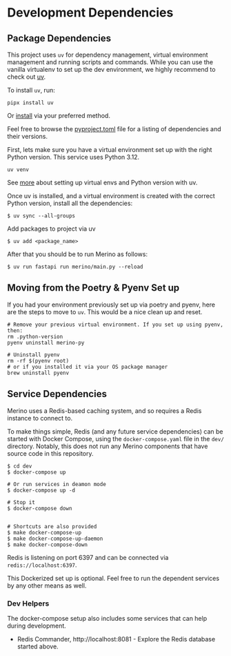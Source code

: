 # Development Dependencies

## Package Dependencies

This project uses `uv` for dependency management, virtual environment management and running scripts and commands.
While you can use the vanilla virtualenv to set up the dev environment, we highly recommend to check
out [uv][1].

To install `uv`, run:
```
pipx install uv
```
Or [install][2] via your preferred method.

Feel free to browse the [pyproject.toml][3] file for a listing of dependencies
and their versions.

First, lets make sure you have a virtual environment set up with the right Python version. This service uses Python 3.12.
```
uv venv
```
See [more][4] about setting up virtual envs and Python version with uv.

Once uv is installed, and a virtual environment is created with the correct Python version, install all the dependencies:
```
$ uv sync --all-groups
```

Add packages to project via uv
```
$ uv add <package_name>
```

After that you should be to run Merino as follows:

```
$ uv run fastapi run merino/main.py --reload
```

## Moving from the Poetry & Pyenv Set up
If you had your environment previously set up via poetry and pyenv, here are the steps to move to `uv`. This would be a nice clean up and reset.
```
# Remove your previous virtual environment. If you set up using pyenv, then:
rm .python-version
pyenv uninstall merino-py

# Uninstall pyenv
rm -rf $(pyenv root)
# or if you installed it via your OS package manager
brew uninstall pyenv
```


## Service Dependencies

Merino uses a Redis-based caching system, and so requires a Redis instance to
connect to.

To make things simple, Redis (and any future service dependencies) can be
started with Docker Compose, using the `docker-compose.yaml` file in the `dev/`
directory. Notably, this does not run any Merino components that have source
code in this repository.

```shell
$ cd dev
$ docker-compose up

# Or run services in deamon mode
$ docker-compose up -d

# Stop it
$ docker-compose down


# Shortcuts are also provided
$ make docker-compose-up
$ make docker-compose-up-daemon
$ make docker-compose-down
```

Redis is listening on port 6397 and can be connected via `redis://localhost:6397`.

This Dockerized set up is optional. Feel free to run the dependent services by
any other means as well.

### Dev Helpers

The docker-compose setup also includes some services that can help during
development.

- Redis Commander, http://localhost:8081 - Explore the Redis database started
  above.


[1]: https://docs.astral.sh/uv/
[2]: https://docs.astral.sh/uv/getting-started/installation/
[3]: /pyproject.toml
[4]: https://docs.astral.sh/uv/concepts/python-versions/
